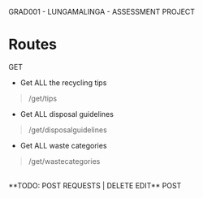 GRAD001 - LUNGAMALINGA - ASSESSMENT PROJECT

# Routes
GET
* Get ALL the recycling tips
> /get/tips

* Get ALL disposal guidelines
> /get/disposalguidelines
 
* Get ALL waste categories
> /get/wastecategories

<br>
**TODO: POST REQUESTS | DELETE EDIT**
POST